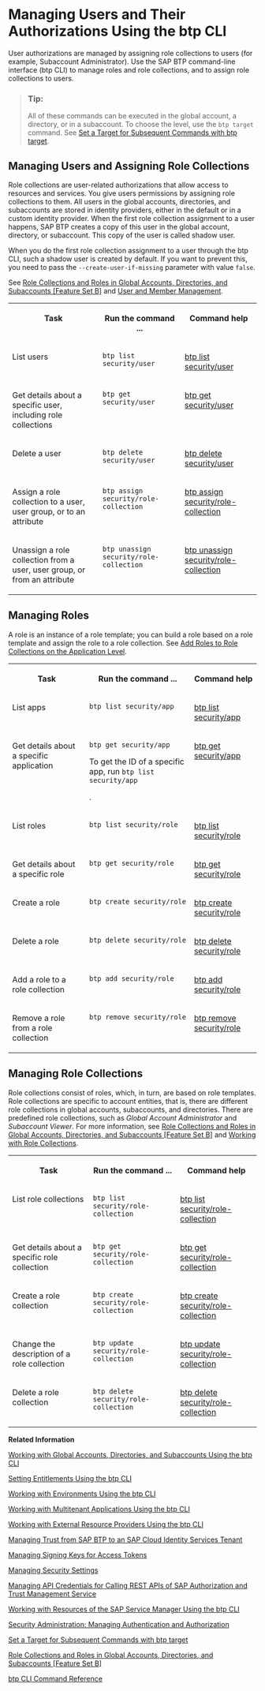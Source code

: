 <!-- loio94bb5935d4b64cff945c181fffa85282 -->

# Managing Users and Their Authorizations Using the btp CLI

User authorizations are managed by assigning role collections to users \(for example, Subaccount Administrator\). Use the SAP BTP command-line interface \(btp CLI\) to manage roles and role collections, and to assign role collections to users.

> ### Tip:  
> All of these commands can be executed in the global account, a directory, or in a subaccount. To choose the level, use the `btp target` command. See [Set a Target for Subsequent Commands with btp target](set-a-target-for-subsequent-commands-with-btp-target-720645a.md).



<a name="loio94bb5935d4b64cff945c181fffa85282__section_l1j_mgj_rhb"/>

## Managing Users and Assigning Role Collections

Role collections are user-related authorizations that allow access to resources and services. You give users permissions by assigning role collections to them. All users in the global accounts, directories, and subaccounts are stored in identity providers, either in the default or in a custom identity provider. When the first role collection assignment to a user happens, SAP BTP creates a copy of this user in the global account, directory, or subaccount. This copy of the user is called shadow user.

When you do the first role collection assignment to a user through the btp CLI, such a shadow user is created by default. If you want to prevent this, you need to pass the `--create-user-if-missing` parameter with value `false`.

See [Role Collections and Roles in Global Accounts, Directories, and Subaccounts \[Feature Set B\]](../10-concepts/role-collections-and-roles-in-global-accounts-directories-and-subaccounts-feature-set-b-0039cf0.md) and [User and Member Management](../10-concepts/user-and-member-management-cc1c676.md).


<table>
<tr>
<th valign="top">

Task

</th>
<th valign="top">

Run the command ...

</th>
<th valign="top">

Command help

</th>
</tr>
<tr>
<td valign="top">

List users

</td>
<td valign="top">

`btp list security/user`

</td>
<td valign="top">

[btp list security/user](https://help.sap.com/docs/BTP/btp-cli/btp-list-security-user.html)

</td>
</tr>
<tr>
<td valign="top">

Get details about a specific user, including role collections

</td>
<td valign="top">

`btp get security/user` 

</td>
<td valign="top">

[btp get security/user](https://help.sap.com/docs/BTP/btp-cli/btp-get-security-user.html)

</td>
</tr>
<tr>
<td valign="top">

Delete a user

</td>
<td valign="top">

`btp delete security/user`

</td>
<td valign="top">

[btp delete security/user](https://help.sap.com/docs/BTP/btp-cli/btp-delete-security-user.html)

</td>
</tr>
<tr>
<td valign="top">

Assign a role collection to a user, user group, or to an attribute

</td>
<td valign="top">

`btp assign security/role-collection`

</td>
<td valign="top">

[btp assign security/role-collection](https://help.sap.com/docs/BTP/btp-cli/btp-assign-security-role-collection.html)

</td>
</tr>
<tr>
<td valign="top">

Unassign a role collection from a user, user group, or from an attribute

</td>
<td valign="top">

`btp unassign security/role-collection`

</td>
<td valign="top">

[btp unassign security/role-collection](https://help.sap.com/docs/BTP/btp-cli/btp-unassign-security-role-collection.html)

</td>
</tr>
</table>



<a name="loio94bb5935d4b64cff945c181fffa85282__section_vmj_cjj_rhb"/>

## Managing Roles

A role is an instance of a role template; you can build a role based on a role template and assign the role to a role collection. See [Add Roles to Role Collections on the Application Level](add-roles-to-role-collections-on-the-application-level-7596a0b.md).


<table>
<tr>
<th valign="top">

Task

</th>
<th valign="top">

Run the command ...

</th>
<th valign="top">

Command help

</th>
</tr>
<tr>
<td valign="top">

List apps

</td>
<td valign="top">

`btp list security/app`

</td>
<td valign="top">

[btp list security/app](https://help.sap.com/docs/BTP/btp-cli/btp-list-security-app.html)

</td>
</tr>
<tr>
<td valign="top">

Get details about a specific application

</td>
<td valign="top">

`btp get security/app`

To get the ID of a specific app, run `btp list security/app`

.

</td>
<td valign="top">

[btp get security/app](https://help.sap.com/docs/BTP/btp-cli/btp-get-security-app.html)

</td>
</tr>
<tr>
<td valign="top">

List roles

</td>
<td valign="top">

`btp list security/role`

</td>
<td valign="top">

[btp list security/role](https://help.sap.com/docs/BTP/btp-cli/btp-list-security-role.html)

</td>
</tr>
<tr>
<td valign="top">

Get details about a specific role

</td>
<td valign="top">

`btp get security/role`

</td>
<td valign="top">

[btp get security/role](https://help.sap.com/docs/BTP/btp-cli/btp-get-security-role.html)

</td>
</tr>
<tr>
<td valign="top">

Create a role

</td>
<td valign="top">

`btp create security/role`

</td>
<td valign="top">

[btp create security/role](https://help.sap.com/docs/BTP/btp-cli/btp-create-security-role.html)

</td>
</tr>
<tr>
<td valign="top">

Delete a role

</td>
<td valign="top">

`btp delete security/role`

</td>
<td valign="top">

[btp delete security/role](https://help.sap.com/docs/BTP/btp-cli/btp-delete-security-role.html)

</td>
</tr>
<tr>
<td valign="top">

Add a role to a role collection

</td>
<td valign="top">

`btp add security/role`

</td>
<td valign="top">

[btp add security/role](https://help.sap.com/docs/BTP/btp-cli/btp-add-security-role.html)

</td>
</tr>
<tr>
<td valign="top">

Remove a role from a role collection

</td>
<td valign="top">

`btp remove security/role`

</td>
<td valign="top">

[btp remove security/role](https://help.sap.com/docs/BTP/btp-cli/btp-remove-security-role.html)

</td>
</tr>
</table>



<a name="loio94bb5935d4b64cff945c181fffa85282__section_cfh_h1c_rhb"/>

## Managing Role Collections

Role collections consist of roles, which, in turn, are based on role templates. Role collections are specific to account entities, that is, there are different role collections in global accounts, subaccounts, and directories. There are predefined role collections, such as *Global Account Administrator* and *Subaccount Viewer*. For more information, see [Role Collections and Roles in Global Accounts, Directories, and Subaccounts \[Feature Set B\]](../10-concepts/role-collections-and-roles-in-global-accounts-directories-and-subaccounts-feature-set-b-0039cf0.md) and [Working with Role Collections](working-with-role-collections-393ea0b.md).


<table>
<tr>
<th valign="top">

Task

</th>
<th valign="top">

Run the command ...

</th>
<th valign="top">

Command help

</th>
</tr>
<tr>
<td valign="top">

List role collections

</td>
<td valign="top">

`btp list security/role-collection`

</td>
<td valign="top">

[btp list security/role-collection](https://help.sap.com/docs/BTP/btp-cli/btp-list-security-role-collection.html)

</td>
</tr>
<tr>
<td valign="top">

Get details about a specific role collection

</td>
<td valign="top">

`btp get security/role-collection`

</td>
<td valign="top">

[btp get security/role-collection](https://help.sap.com/docs/BTP/btp-cli/btp-get-security-role-collection.html)

</td>
</tr>
<tr>
<td valign="top">

Create a role collection

</td>
<td valign="top">

`btp create security/role-collection`

</td>
<td valign="top">

[btp create security/role-collection](https://help.sap.com/docs/BTP/btp-cli/btp-create-security-role-collection.html)

</td>
</tr>
<tr>
<td valign="top">

Change the description of a role collection

</td>
<td valign="top">

`btp update security/role-collection`

</td>
<td valign="top">

[btp update security/role-collection](https://help.sap.com/docs/BTP/btp-cli/btp-update-security-role-collection.html)

</td>
</tr>
<tr>
<td valign="top">

Delete a role collection

</td>
<td valign="top">

`btp delete security/role-collection`

</td>
<td valign="top">

[btp delete security/role-collection](https://help.sap.com/docs/BTP/btp-cli/btp-delete-security-role-collection.html)

</td>
</tr>
</table>

**Related Information**  


[Working with Global Accounts, Directories, and Subaccounts Using the btp CLI](working-with-global-accounts-directories-and-subaccounts-using-the-btp-cli-85a683e.md "Use the SAP BTP command line interface (btp CLI) to manage operations with global accounts, directories, and subaccounts.")

[Setting Entitlements Using the btp CLI](setting-entitlements-using-the-btp-cli-5af849c.md "Use the SAP BTP command line interface (btp CLI) to set entitlements to define the functionality or permissions available for users of global accounts, directories, and subaccounts.")

[Working with Environments Using the btp CLI](working-with-environments-using-the-btp-cli-48db155.md "Use the SAP BTP command line interface (btp CLI) to manage runtime environment instances in a subaccount. For example, enable the Cloud Foundry environment by creating a Cloud Foundry org (environment instance).")

[Working with Multitenant Applications Using the btp CLI](working-with-multitenant-applications-using-the-btp-cli-c1b0fcc.md "Use the SAP BTP command line interface (btp CLI) to manage the multitenant applications to which a subaccount is entitled to subscribe.")

[Working with External Resource Providers Using the btp CLI](working-with-external-resource-providers-using-the-btp-cli-48d7688.md "Use the SAP BTP command line interface (btp CLI) to get details, or to create or delete resource provider instances in a global account.")

[Managing Trust from SAP BTP to an SAP Cloud Identity Services Tenant](managing-trust-from-sap-btp-to-an-sap-cloud-identity-services-tenant-6140107.md "SAP BTP supports identity federation. Its concept is to reuse the user bases of identity providers. To use a custom identity provider, your global account or subaccount in SAP BTP must have a trust relationship to the identity provider you want to use.")

[Managing Signing Keys for Access Tokens](managing-signing-keys-for-access-tokens-dfca1d3.md "Use the SAP BTP command line interface (btp CLI) to manage signing keys for access tokens in the subaccount.")

[Managing Security Settings](managing-security-settings-168dd75.md "Use the SAP BTP command line interface (btp CLI) to display and update the security settings for the subaccount.")

[Managing API Credentials for Calling REST APIs of SAP Authorization and Trust Management Service](managing-api-credentials-for-calling-rest-apis-of-sap-authorization-and-trust-managemen-ce43eb5.md "Use the SAP BTP command line interface (btp CLI) to manage API credentials, which enable you to access the REST APIs of the SAP Authorization and Trust Management service.")

[Working with Resources of the SAP Service Manager Using the btp CLI](working-with-resources-of-the-sap-service-manager-using-the-btp-cli-fe6a53b.md "Use the SAP BTP command line interface to perform various operations related to your platforms, attached service brokers, service instances, and service bindings.")

[Security Administration: Managing Authentication and Authorization](security-administration-managing-authentication-and-authorization-1ff47b2.md "This section describes the tasks of administrators in the Cloud Foundry environment of SAP BTP. Administrators ensure user authentication and assign authorization information to users and user groups.")

[Set a Target for Subsequent Commands with btp target](set-a-target-for-subsequent-commands-with-btp-target-720645a.md "Set the target for command calls to a subaccount, a directory, or a global account with the btp target command.")

[Role Collections and Roles in Global Accounts, Directories, and Subaccounts \[Feature Set B\]](../10-concepts/role-collections-and-roles-in-global-accounts-directories-and-subaccounts-feature-set-b-0039cf0.md "In the cloud management tools feature set B, SAP BTP provides a set of role collections to set up administrator access to your global account and subaccounts.")

[btp CLI Command Reference](https://help.sap.com/docs/BTP/btp-cli/intro.html)

